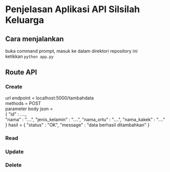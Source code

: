 # Penjelasan Aplikasi API Silsilah Keluarga

## Cara menjalankan
buka command prompt, masuk ke dalam direktori repository ini<br>
ketikkan `python app.py`

## Route API
### Create
url endpoint = localhost:5000/tambahdata<br>
methods = POST<br>
parameter body json =<br> 
{
    "id" : ....,<br>
    "nama" : "....",
    "jenis_kelamin" : "....",
    "nama_ortu" : "....",
    "nama_kakek" : "...."
}
hasil =
{
    "status" : "OK",
    "message" : "data berhasil ditambahkan"
}

### Read
### Update
### Delete